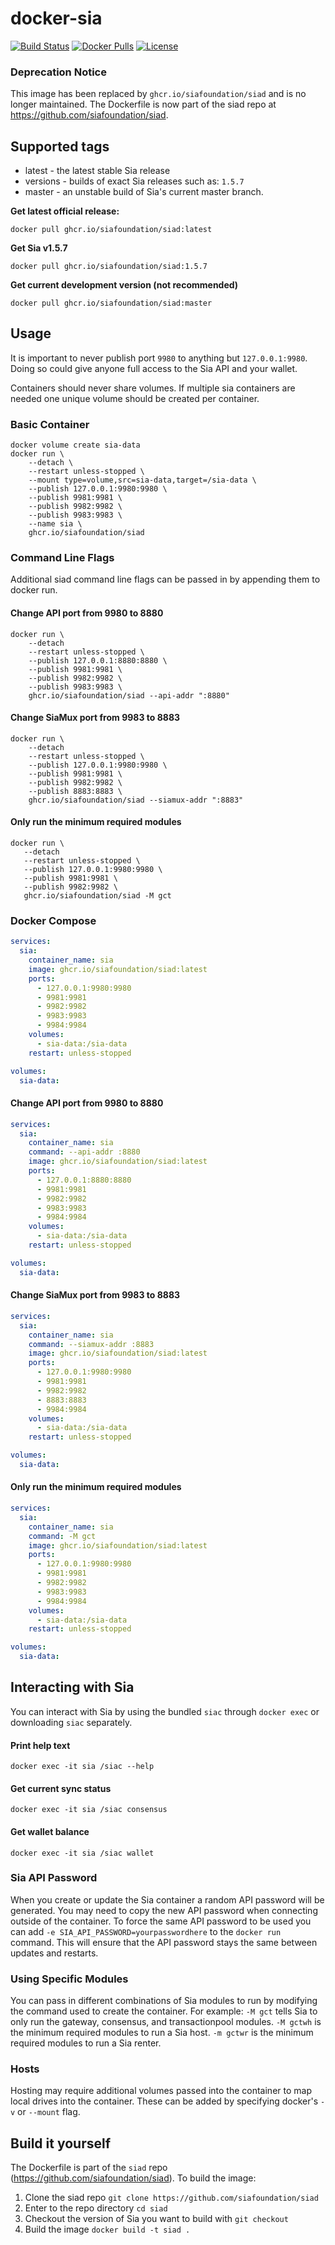 # docker-sia

[![Build Status](https://travis-ci.org/nebulouslabs/docker-sia.svg?branch=master)](https://travis-ci.org/nebulouslabs/docker-sia) 
[![Docker Pulls](https://img.shields.io/docker/pulls/nebulouslabs/sia.svg?maxAge=604800)](https://hub.docker.com/r/nebulouslabs/sia/) 
[![License](http://img.shields.io/:license-mit-blue.svg)](LICENSE)

### Deprecation Notice
This image has been replaced by `ghcr.io/siafoundation/siad` and is no longer maintained. The Dockerfile is now part of the siad repo at https://github.com/siafoundation/siad.

## Supported tags

+ latest - the latest stable Sia release
+ versions - builds of exact Sia releases such as: `1.5.7`
+ master - an unstable build of Sia's current master branch.

**Get latest official release:**
```
docker pull ghcr.io/siafoundation/siad:latest
```

**Get Sia v1.5.7**
```
docker pull ghcr.io/siafoundation/siad:1.5.7
```

**Get current development version (not recommended)**
```
docker pull ghcr.io/siafoundation/siad:master
```

## Usage

It is important to never publish port `9980` to anything but 
`127.0.0.1:9980`. Doing so could give anyone full access to the Sia API and your
wallet.

Containers should never share volumes. If multiple sia containers are 
needed one unique volume should be created per container.

### Basic Container
```
docker volume create sia-data
docker run \
	--detach \
	--restart unless-stopped \
	--mount type=volume,src=sia-data,target=/sia-data \
	--publish 127.0.0.1:9980:9980 \
	--publish 9981:9981 \
	--publish 9982:9982 \
	--publish 9983:9983 \
	--name sia \
	ghcr.io/siafoundation/siad
```

### Command Line Flags

Additional siad command line flags can be passed in by appending them to docker
run.

#### Change API port from 9980 to 8880
```
docker run \
	--detach
	--restart unless-stopped \
	--publish 127.0.0.1:8880:8880 \
	--publish 9981:9981 \
	--publish 9982:9982 \
	--publish 9983:9983 \
	ghcr.io/siafoundation/siad --api-addr ":8880"
 ```


#### Change SiaMux port from 9983 to 8883
```
docker run \
	--detach
	--restart unless-stopped \
	--publish 127.0.0.1:9980:9980 \
	--publish 9981:9981 \
	--publish 9982:9982 \
	--publish 8883:8883 \
	ghcr.io/siafoundation/siad --siamux-addr ":8883"
 ```

#### Only run the minimum required modules
 ```
docker run \
	--detach
	--restart unless-stopped \
	--publish 127.0.0.1:9980:9980 \
	--publish 9981:9981 \
	--publish 9982:9982 \
	ghcr.io/siafoundation/siad -M gct
 ```

### Docker Compose

```yml
services:
  sia:
    container_name: sia
    image: ghcr.io/siafoundation/siad:latest
    ports:
      - 127.0.0.1:9980:9980
      - 9981:9981
      - 9982:9982
      - 9983:9983
      - 9984:9984
    volumes:
      - sia-data:/sia-data
    restart: unless-stopped

volumes:
  sia-data:
```

#### Change API port from 9980 to 8880
```yml
services:
  sia:
    container_name: sia
    command: --api-addr :8880
    image: ghcr.io/siafoundation/siad:latest
    ports:
      - 127.0.0.1:8880:8880
      - 9981:9981
      - 9982:9982
      - 9983:9983
      - 9984:9984
    volumes:
      - sia-data:/sia-data
    restart: unless-stopped

volumes:
  sia-data:
```


#### Change SiaMux port from 9983 to 8883
```yml
services:
  sia:
    container_name: sia
    command: --siamux-addr :8883
    image: ghcr.io/siafoundation/siad:latest
    ports:
      - 127.0.0.1:9980:9980
      - 9981:9981
      - 9982:9982
      - 8883:8883
      - 9984:9984
    volumes:
      - sia-data:/sia-data
    restart: unless-stopped

volumes:
  sia-data:
```

#### Only run the minimum required modules
```yml
services:
  sia:
    container_name: sia
    command: -M gct
    image: ghcr.io/siafoundation/siad:latest
    ports:
      - 127.0.0.1:9980:9980
      - 9981:9981
      - 9982:9982
      - 9983:9983
      - 9984:9984
    volumes:
      - sia-data:/sia-data
    restart: unless-stopped

volumes:
  sia-data:
```

## Interacting with Sia
You can interact with Sia by using the bundled `siac` through `docker exec` or downloading `siac` separately.

#### Print help text
```
docker exec -it sia /siac --help
```

#### Get current sync status
```
docker exec -it sia /siac consensus
```

#### Get wallet balance
```
docker exec -it sia /siac wallet
```

### Sia API Password

When you create or update the Sia container a random API password will be
generated. You may need to copy the new API password when connecting outside of
the container. To force the same API password to be used you can add
`-e SIA_API_PASSWORD=yourpasswordhere` to the `docker run` command. This will
ensure that the API password stays the same between updates and restarts.

### Using Specific Modules

You can pass in different combinations of Sia modules to run by modifying the 
command used to create the container. For example: `-M gct` tells Sia to only
run the gateway, consensus, and transactionpool modules. `-M gctwh` is the minimum
required modules to run a Sia host. `-m gctwr` is the minimum required modules to
run a Sia renter.

### Hosts

Hosting may require additional volumes passed into the container to map
local drives into the container. These can be added by specifying
docker's `-v` or `--mount` flag.

## Build it yourself

The Dockerfile is part of the `siad` repo (https://github.com/siafoundation/siad). To build the image:

1. Clone the siad repo `git clone https://github.com/siafoundation/siad`
2. Enter to the repo directory `cd siad`
3. Checkout the version of Sia you want to build with `git checkout`
4. Build the image `docker build -t siad .`
